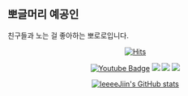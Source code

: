 ## 뽀글머리 예공인
친구들과 노는 걸 좋아하는 뽀로로입니다.

<div align=center>
	
  [![Hits](https://hits.seeyoufarm.com/api/count/incr/badge.svg?url=https%3A%2F%2Fgithub.com%2FleeeeJiin&count_bg=%2379C83D&title_bg=%23555555&icon=&icon_color=%23E7E7E7&title=hits&edge_flat=false)](https://hits.seeyoufarm.com)
	
[![Youtube Badge](https://img.shields.io/badge/Youtube-ff0000?style=flat-square&logo=youtube&link=https://www.youtube.com/c/kyleschool)](https://www.youtube.com/@2357LeeJiin)
<a href=https://www.instagram.com/jiin0472/><img src="https://img.shields.io/badge/Instagram-E4405F?style=flat-square&logo=Instagram&logoColor=white"/></a>
<a href=(https://music.youtube.com/channel/UC0gpUnoyhu44aS3-NxYs7rg)><img src="https://img.shields.io/badge/YoutubeMusic-FF0000?style=flat-square&logo=youtubemusic&logoColor=white&link=(https://music.youtube.com/channel/UC0gpUnoyhu44aS3-NxYs7rg)"/></a>
<a href="링크주소"><img src="https://img.shields.io/badge/텍스트-컬러코드?style=flat-square&logo=아이콘이름&logoColor=white&link=링크주소"/></a>



[![leeeeJiin's GitHub stats](https://github-readme-stats.vercel.app/api?username=leeeeJiin)]([https://github.com/anuraghazra/github-readme-stats](https://github.com/leeeeJiin/leeeeJiin/blob/main/README.md))

  </div>



